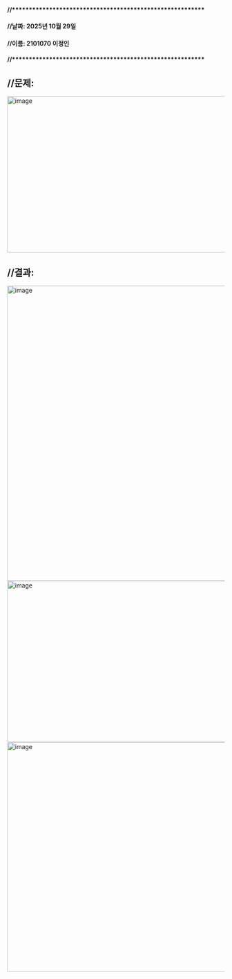 #### //*********************************************************
#### //날짜: 2025년 10월 29일
#### //이름: 2101070 이정인
#### //*********************************************************

## //문제: 


<img width="629" height="362" alt="image" src="https://github.com/user-attachments/assets/fbadf4df-57b5-4684-8007-2c8c139a175d" />






## //결과:
<img width="995" height="684" alt="image" src="https://github.com/user-attachments/assets/cab37174-7610-488c-a609-95e69959945e" />


<img width="1439" height="374" alt="image" src="https://github.com/user-attachments/assets/0a7bb41e-c227-48a4-b46d-a418bdfb79fc" />


<img width="513" height="532" alt="image" src="https://github.com/user-attachments/assets/beca744d-9b31-4642-b4e9-daf5aa2c7980" />
